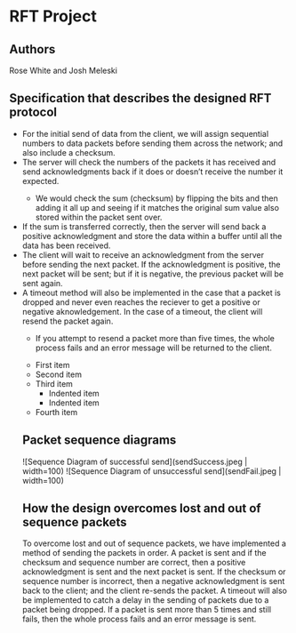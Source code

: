 <h1>RFT Project</h1>
	


Authors
------------------------------------------
	
	

<!-- fill out the following table with your information -->
	

<!-- Note: wrapping table in div.noheader will hide the table's header -->
	

<!-- Note: wrapping table in div.firstcol will style the first column different from other columns -->
	

Rose White and Josh Meleski






Specification that describes the designed RFT protocol
-----------------------------------------

<ul>
<li>For the initial send of data from the client, we will assign sequential numbers to data packets before sending them across the network; and also include a checksum.</li>
<li>The server will check the numbers of the packets it has received and send acknowledgments back if it does or doesn’t receive the number it expected.</li>
<ul>
<li>We would check the sum (checksum) by flipping the bits and then adding it all up and seeing if it matches the original sum value also stored within the packet sent over.</li>
</ul>
</li>
<li>If the sum is transferred correctly, then the server will send back a positive acknowledgment and store the data within a buffer until all the data has been received.</li>
<li>The client will wait to receive an acknowledgment from the server before sending the next packet. If the acknowledgment is positive, the next packet will be sent; but if it is negative, the previous packet will be sent again. </li>
<li>A timeout method will also be implemented in the case that a packet is dropped and never even reaches the reciever to get a positive or negative aknowledgement. In the case of a timeout, the client will resend the packet again.</li>
<ul>
<li>If you attempt to resend a packet more than five times, the whole process fails and an error message will be returned to the client.</li>
</ul>
</li>

<ul>
<li>First item</li>
<li>Second item</li>
<li>Third item
<ul>
<li>Indented item</li>
<li>Indented item</li>
</ul>
</li>
<li>Fourth item</li>
</ul>
	
	
	

 Packet sequence diagrams
---------------------------------------------


 ![Sequence Diagram of successful send](sendSuccess.jpeg | width=100)
 ![Sequence Diagram of unsuccessful send](sendFail.jpeg  | width=100)

 
	

 
	

How the design overcomes lost and out of sequence packets
----------------------------------------------
 

To overcome lost and out of sequence packets, we have implemented a method of sending the packets in order. A packet is sent and if the checksum and sequence number are correct, then a positive acknowledgment is sent and the next packet is sent. If the checksum or sequence number is incorrect, then a negative acknowledgment is sent back to the client; and the client re-sends the packet. A timeout will also be implemented to catch a delay in the sending of packets due to a packet being dropped. If a packet is sent more than 5 times and still fails, then the whole process fails and an error message is sent. 	

 
	



